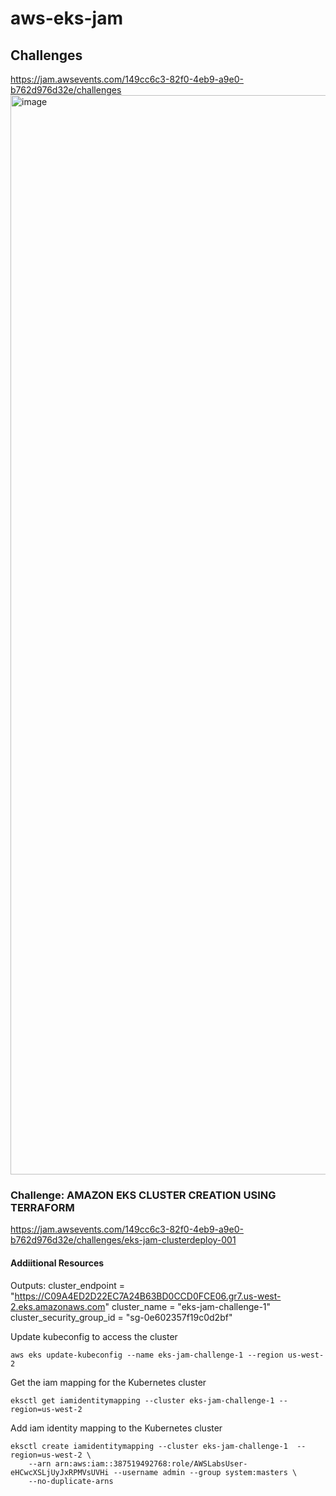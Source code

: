 # aws-eks-jam

## Challenges
https://jam.awsevents.com/149cc6c3-82f0-4eb9-a9e0-b762d976d32e/challenges 
<img width="1727" alt="image" src="https://github.com/raphaelkw/aws-eks-jam/assets/47944476/26bedcd4-71e9-4a76-add5-61e833a5414a">
### Challenge: AMAZON EKS CLUSTER CREATION USING TERRAFORM
https://jam.awsevents.com/149cc6c3-82f0-4eb9-a9e0-b762d976d32e/challenges/eks-jam-clusterdeploy-001 
#### Addiitional Resources
Outputs:
cluster_endpoint = "https://C09A4ED2D22EC7A24B63BD0CCD0FCE06.gr7.us-west-2.eks.amazonaws.com"
cluster_name = "eks-jam-challenge-1"
cluster_security_group_id = "sg-0e602357f19c0d2bf"

Update kubeconfig to access the cluster
```
aws eks update-kubeconfig --name eks-jam-challenge-1 --region us-west-2
```

Get the iam mapping for the Kubernetes cluster
```
eksctl get iamidentitymapping --cluster eks-jam-challenge-1 --region=us-west-2
```

Add iam identity mapping to the Kubernetes cluster 
```
eksctl create iamidentitymapping --cluster eks-jam-challenge-1  --region=us-west-2 \
    --arn arn:aws:iam::387519492768:role/AWSLabsUser-eHCwcXSLjUyJxRPMVsUVHi --username admin --group system:masters \
    --no-duplicate-arns
```
